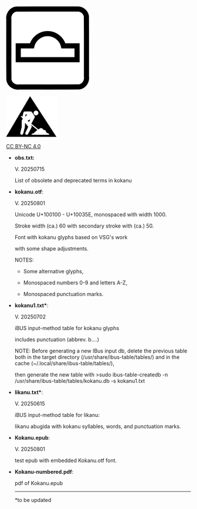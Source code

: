 ![](example.svg)

![](wip.svg)

<a href="https://creativecommons.org/licenses/by-nc/4.0/deed.en">CC BY-NC 4.0</a>

- <b>obs.txt:</b>
  
  V. 20250715

  List of obsolete and deprecated terms in kokanu

- <b>kokanu.otf</b>:

  V. 20250801

  Unicode U+100100 - U+10035E, monospaced with width 1000.

  Stroke width (ca.) 60 with secondary stroke with (ca.) 50.

  Font with kokanu glyphs based on VSG's work

  with some shape adjustments.

  NOTES:

  - Some alternative glyphs,

  - Monospaced numbers 0-9 and letters A-Z,
    
  - Monospaced punctuation marks.

- <b>kokanu1.txt*</b>: 

  V. 20250702

  iBUS input-method table for kokanu glyphs

  includes punctuation (abbrev. b....)

  NOTE: Before generating a new IBus input db, delete the previous table both in
  the target directory (/usr/share/ibus-table/tables/) and in the cache (~/.local/share/ibus-table/tables/),

  then generate the new table with >sudo ibus-table-createdb -n /usr/share/ibus-table/tables/kokanu.db -s kokanu1.txt
    
- <b>likanu.txt*</b>:

  V. 20250615

  iBUS input-method table for likanu:

  likanu abugida with kokanu syllables, words,
  and punctuation marks.

- <b>Kokanu.epub</b>:

  V. 20250801

  test epub with embedded Kokanu.otf font.  

 - <b>Kokanu-numbered.pdf</b>:
   
   pdf of Kokanu.epub

   <hr />

   *to be updated

